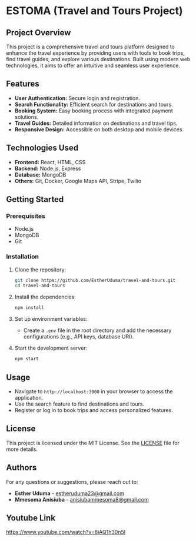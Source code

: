 # ESTOMA (Travel and Tours Project)

## Project Overview

This project is a comprehensive travel and tours platform designed to enhance the travel experience by providing users with tools to book trips, find travel guides, and explore various destinations. Built using modern web technologies, it aims to offer an intuitive and seamless user experience.

## Features

- **User Authentication:** Secure login and registration.
- **Search Functionality:** Efficient search for destinations and tours.
- **Booking System:** Easy booking process with integrated payment solutions.
- **Travel Guides:** Detailed information on destinations and travel tips.
- **Responsive Design:** Accessible on both desktop and mobile devices.

## Technologies Used

- **Frontend:** React, HTML, CSS
- **Backend:** Node.js, Express
- **Database:** MongoDB
- **Others:** Git, Docker, Google Maps API, Stripe, Twilio

## Getting Started

### Prerequisites

- Node.js
- MongoDB
- Git

### Installation

1. Clone the repository:

   ```bash
   git clone https://github.com/EstherUduma/travel-and-tours.git
   cd travel-and-tours
   ```

2. Install the dependencies:

   ```bash
   npm install
   ```

3. Set up environment variables:

   - Create a `.env` file in the root directory and add the necessary configurations (e.g., API keys, database URI).

4. Start the development server:
   ```bash
   npm start
   ```

## Usage

- Navigate to `http://localhost:3000` in your browser to access the application.
- Use the search feature to find destinations and tours.
- Register or log in to book trips and access personalized features.

## License

This project is licensed under the MIT License. See the [LICENSE](LICENSE) file for more details.

## Authors

For any questions or suggestions, please reach out to:

- **Esther Uduma** - estheruduma23@gmail.com
- **Mmesoma Anisiuba** - anisiubammesoma8@gmail.com

## Youtube Link
https://www.youtube.com/watch?v=8iAQ1h30n5I
